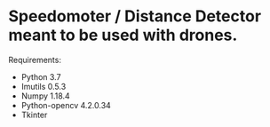 # Speedomoter / Distance Detector meant to be used with drones.

Requirements:
- Python 3.7
- Imutils 0.5.3
- Numpy 1.18.4
- Python-opencv 4.2.0.34
- Tkinter
